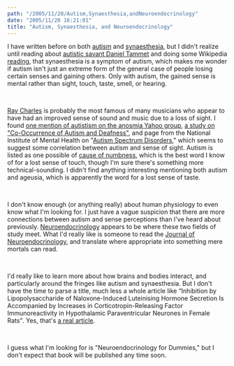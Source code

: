 ```yaml
---
path: "/2005/11/20/Autism,Synaesthesia,andNeuroendocrinology" 
date: "2005/11/20 16:21:01" 
title: "Autism, Synaesthesia, and Neuroendocrinology" 
---
```

<p>I have written before on both <a href="http://typewriting.org/2005/03/20/Asperger%27s/">autism</a> and <a href="http://typewriting.org/2003/08/23/synaesthesia_and_sun_sneezing/">synaesthesia</a>, but I didn't realize until reading about <a href="http://abcnews.go.com/WNT/Health/story?id=830166&amp;page=1">autistic savant Daniel Tammet</a> and doing some Wikipedia <a href="http://en.wikipedia.org/wiki/Synaesthesia">reading</a>, that synaesthesia is a symptom of autism, which makes me wonder if autism isn't just an extreme form of the general case of people losing certain senses and gaining others. Only with autism, the gained sense is mental rather than sight, touch, taste, smell, or hearing.</p><br><p><a href="http://en.wikipedia.org/wiki/Ray_Charles">Ray Charles</a> is probably the most famous of many musicians who appear to have had an improved sense of sound and music due to a loss of sight. I found <a href="http://health.groups.yahoo.com/group/anosmia/message/9581">one mention of autistism on the anosmia Yahoo group</a>, <a href="http://aut.sagepub.com/cgi/content/abstract/7/3/245">a study on "Co-Occurrence of Autism and Deafness"</a>, and page from the National Institute of Mental Health on "<a href="http://www.nimh.nih.gov/publicat/autism.cfm">Autism Spectrum Disorders</a>," which seems to suggest some correlation between autism and sense of sight. Autism is listed as one possible of <a href="http://www.wrongdiagnosis.com/sym/numbness.htm#list">cause of numbness</a>, which is the best word I know of for a lost sense of touch, though I'm sure there's something more technical-sounding. I didn't find anything interesting mentioning both autism and ageusia, which is apparently the word for a lost sense of taste.</p><br><p>I don't know enough (or anything really) about human physiology to even know what I'm looking for. I just have a vague suspicion that there are more connections between autism and sense perceptions than I've heard about previously. <a href="http://en.wikipedia.org/wiki/Neuroendocrinology">Neuroendocrinology</a> appears to be where these two fields of study meet. What I'd really like is someone to read the <a href="http://www.blackwellpublishing.com/journal.asp?ref=0953-8194">Journal of Neuroendocrinology</a>, and translate where appropriate into something mere mortals can read.</p><br><p>I'd really like to learn more about how brains and bodies interact, and particularly around the fringes like autism and synaesthesia. But I don't have the time to parse a title, much less a whole article like <q>Inhibition by Lipopolysaccharide of Naloxone-Induced Luteinising Hormone Secretion Is Accompanied by Increases in Corticotropin-Releasing Factor Immunoreactivity in Hypothalamic Paraventricular Neurones in Female Rats</q>. Yes, that's <a href="http://www.blackwell-synergy.com/doi/full/10.1111/j.1365-2826.2005.01275.x">a real article</a>.</p><br><p>I guess what I'm looking for is "Neuroendocrinology for Dummies," but I don't expect that book will be published any time soon.</p>